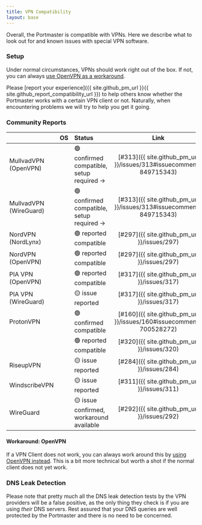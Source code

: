 ```yaml
---
title: VPN Compatibility
layout: base
---
```


Overall, the Portmaster is compatible with VPNs. Here we describe what to look out for and known issues with special VPN software.

### Setup

Under normal circumstances, VPNs should work right out of the box. If not, you can always [use OpenVPN as a workaround](#workaround-openvpn).

Please [report your experience]({{ site.github_pm_url }}{{ site.github_report_compatibility_url }}) to help others know whether the Portmaster works with a certain VPN client or not. Naturally, when encountering problems we will try to help you get it going.

### Community Reports

<!--

## Status Guideline

- 🟢 confirmed compatible                  (confirmed by the Safing team)
- 🟢 reported compatible                   (reported by the community)
- 🟡 issue reported                        (reported by the community)
- 🟡 issue confirmed, workaround available (confirmed by the Safing team)
- 🚫 issue confirmed                       (confirmed by the Safing team)

-->

| | OS | Status | Link |
|:---|:---|:---|:---:|
| MullvadVPN (OpenVPN) | <i class="fab fa-windows"></i> | 🟢 confirmed compatible, setup required → | [#313]({{ site.github_pm_url }}/issues/313#issuecomment-849715343) |
| MullvadVPN (WireGuard) | <i class="fab fa-windows"></i> | 🟢 confirmed compatible, setup required → | [#313]({{ site.github_pm_url }}/issues/313#issuecomment-849715343) |
| NordVPN (NordLynx) | <i class="fab fa-linux"></i> | 🟢 reported compatible | [#297]({{ site.github_pm_url }}/issues/297) |
| NordVPN (OpenVPN) | <i class="fab fa-linux"></i> | 🟢 reported compatible | [#297]({{ site.github_pm_url }}/issues/297) |
| PIA VPN (OpenVPN) | <i class="fab fa-linux"></i> | 🟢 reported compatible | [#317]({{ site.github_pm_url }}/issues/317) |
| PIA VPN (WireGuard) | <i class="fab fa-linux"></i> | 🟡 issue reported | [#317]({{ site.github_pm_url }}/issues/317) |
| ProtonVPN | <i class="fab fa-windows"></i> | 🟢 confirmed compatible | [#160]({{ site.github_pm_url }}/issues/160#issuecomment-700528272) |
| | <i class="fab fa-linux"></i> | 🟢 reported compatible | [#320]({{ site.github_pm_url }}/issues/320) |
| RiseupVPN | <i class="fab fa-linux"></i>| 🟡 issue reported | [#284]({{ site.github_pm_url }}/issues/284) |
| WindscribeVPN | <i class="fab fa-windows"></i>| 🟡 issue reported | [#311]({{ site.github_pm_url }}/issues/311) |
| WireGuard | <i class="fab fa-linux"></i>| 🟡 issue confirmed, workaround available | [#292]({{ site.github_pm_url }}/issues/292) |

#### Workaround: OpenVPN

If a VPN Client does not work, you can always work around this by [using OpenVPN instead](https://openvpn.net/community-resources/how-to/). This is a bit more technical but worth a shot if the normal client does not yet work.

### DNS Leak Detection

Please note that pretty much all the DNS leak detection tests by the VPN providers will be a false positive, as the only thing they check is if you are using _their_ DNS servers. Rest assured that your DNS queries are well protected by the Portmaster and there is no need to be concerned.
